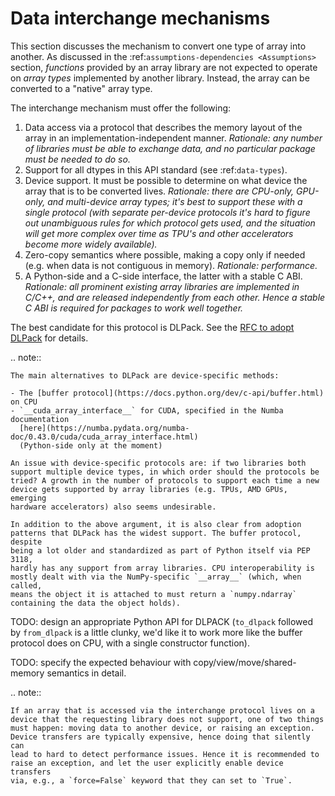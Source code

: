 # Data interchange mechanisms

This section discusses the mechanism to convert one type of array into another.
As discussed in the :ref:`assumptions-dependencies <Assumptions>` section,
_functions_ provided by an array library are not expected to operate on
_array types_ implemented by another library. Instead, the array can be
converted to a "native" array type.

The interchange mechanism must offer the following:

1. Data access via a protocol that describes the memory layout of the array
   in an implementation-independent manner.
   _Rationale: any number of libraries must be able to exchange data, and no
   particular package must be needed to do so._
2. Support for all dtypes in this API standard (see :ref:`data-types`).
3. Device support. It must be possible to determine on what device the array
   that is to be converted lives.
   _Rationale: there are CPU-only, GPU-only, and multi-device array types;
   it's best to support these with a single protocol (with separate
   per-device protocols it's hard to figure out unambiguous rules for which
   protocol gets used, and the situation will get more complex over time
   as TPU's and other accelerators become more widely available)._
4. Zero-copy semantics where possible, making a copy only if needed (e.g.
   when data is not contiguous in memory).
   _Rationale: performance._
5. A Python-side and a C-side interface, the latter with a stable C ABI.
   _Rationale: all prominent existing array libraries are implemented in
   C/C++, and are released independently from each other. Hence a stable C
   ABI is required for packages to work well together._

The best candidate for this protocol is DLPack. See the
[RFC to adopt DLPack](https://github.com/data-apis/consortium-feedback/issues/1)
for details.

.. note::

    The main alternatives to DLPack are device-specific methods:

    - The [buffer protocol](https://docs.python.org/dev/c-api/buffer.html) on CPU
    - `__cuda_array_interface__` for CUDA, specified in the Numba documentation
      [here](https://numba.pydata.org/numba-doc/0.43.0/cuda/cuda_array_interface.html)
      (Python-side only at the moment)

    An issue with device-specific protocols are: if two libraries both
    support multiple device types, in which order should the protocols be
    tried? A growth in the number of protocols to support each time a new
    device gets supported by array libraries (e.g. TPUs, AMD GPUs, emerging
    hardware accelerators) also seems undesirable.

    In addition to the above argument, it is also clear from adoption
    patterns that DLPack has the widest support. The buffer protocol, despite
    being a lot older and standardized as part of Python itself via PEP 3118,
    hardly has any support from array libraries. CPU interoperability is
    mostly dealt with via the NumPy-specific `__array__` (which, when called,
    means the object it is attached to must return a `numpy.ndarray`
    containing the data the object holds).


TODO: design an appropriate Python API for DLPACK (`to_dlpack` followed by `from_dlpack` is a little clunky, we'd like it to work more like the buffer protocol does on CPU, with a single constructor function).

TODO: specify the expected behaviour with copy/view/move/shared-memory semantics in detail.


.. note::

    If an array that is accessed via the interchange protocol lives on a
    device that the requesting library does not support, one of two things
    must happen: moving data to another device, or raising an exception.
    Device transfers are typically expensive, hence doing that silently can
    lead to hard to detect performance issues. Hence it is recommended to
    raise an exception, and let the user explicitly enable device transfers
    via, e.g., a `force=False` keyword that they can set to `True`.
